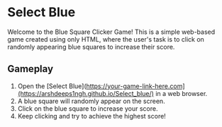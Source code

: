 # Select Blue

Welcome to the Blue Square Clicker Game! This is a simple web-based game created using only HTML, where the user's task is to click on randomly appearing blue squares to increase their score.

## Gameplay

1. Open the [Select Blue](https://your-game-link-here.com](https://arshdeeps1ngh.github.io/Select_blue/) in a web browser.
2. A blue square will randomly appear on the screen.
3. Click on the blue square to increase your score.
4. Keep clicking and try to achieve the highest score!
